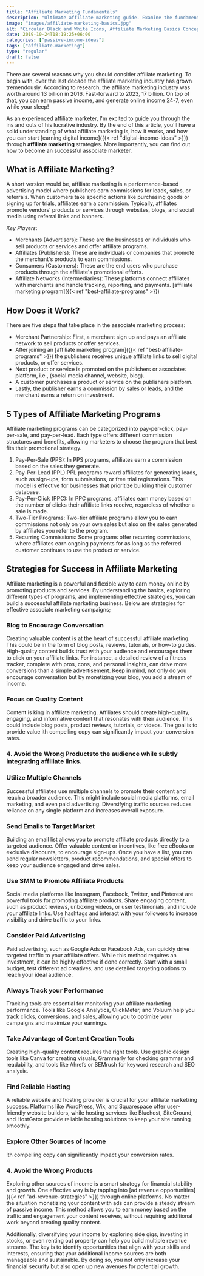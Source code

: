 ```yaml
---
title: "Affiliate Marketing Fundamentals"
description: "Ultimate affiliate marketing guide. Examine the fundamentals, process and how to get started."
image: "images/affiliate-marketing-basics.jpg"
alt: "Circular Black and White Icons, Affiliate Marketing Basics Concept."
date: 2019-10-24T18:19:25+06:00
categories: ["passive-income-ideas"]
tags: ["affiliate-marketing"]
type: "regular"
draft: false
---
```


There are several reasons why you should consider affiliate marketing. To begin with, over the last decade the affiliate marketing industry has grown tremendously. According to research, the affiliate marketing industry was worth around 13 billion in 2016. Fast-forward to 2023, 17 billion. On top of that, you can earn passive income, and generate online income 24-7, even while your sleep!

As an experienced affiliate marketer, I'm excited to guide you through the ins and outs of his lucrative industry. By the end of this article, you'll have a solid understanding of what affiliate marketing is, how it works, and how you can start [earning digital income]({{< ref "digital-income-ideas" >}}) through **affiliate marketing** strategies. More importantly, you can find out how to become an successful associate marketer.

## What is Affiliate Marketing?

A short version would be, affiliate marketing is a performance-based advertising model where publishers earn commissions for leads, sales, or referrals. When customers take specific actions like purchasing goods or signing up for trials, affiliates earn a commission. Typically, affiliates promote vendors’ products or services through websites, blogs, and social media using referral links and banners.

*Key Players*:

* Merchants (Advertisers): These are the businesses or individuals who sell products or services and offer affiliate programs.
* Affiliates (Publishers): These are individuals or companies that promote the merchant's products to earn commissions.
* Consumers (Customers): These are the end users who purchase products through the affiliate's promotional efforts.
* Affiliate Networks (Intermediaries): These platforms connect affiliates with merchants and handle tracking, reporting, and payments.
[affiliate marketing program]({{< ref "best-affiliate-programs" >}})
## How Does it Work?

There are five steps that take place in the associate marketing process:

* Merchant Partnership: First, a merchant sign up and pays an affiliate network to sell products or offer services.
* After joining an [affiliate marketing program]({{< ref "best-affiliate-programs" >}}) the publishers receives unique affiliate links to sell digital products, or offer services.
* Next product or service is promoted on the publishers or associates platform, i.e., (social media channel, website, blog).
* A customer purchases a product or service on the publishers platform.
* Lastly, the publisher earns a commission by sales or leads, and the merchant earns a return on investment.

## 5 Types of Affiliate Marketing Programs

Affiliate marketing programs can be categorized into pay-per-click, pay-per-sale, and pay-per-lead. Each type offers different commission structures and benefits, allowing marketers to choose the program that best fits their promotional strategy.

1. Pay-Per-Sale (PPS): In PPS programs, affiliates earn a commission based on the sales they generate.
2. Pay-Per-Lead (PPL):PPL programs reward affiliates for generating leads, such as sign-ups, form submissions, or free trial registrations. This model is effective for businesses that prioritize building their customer database.
3. Pay-Per-Click (PPC): In PPC programs, affiliates earn money based on the number of clicks their affiliate links receive, regardless of whether a sale is made.
4. Two-Tier Programs: Two-tier affiliate programs allow you to earn commissions not only on your own sales but also on the sales generated by affiliates you refer to the program.
5. Recurring Commissions: Some programs offer recurring commissions, where affiliates earn ongoing payments for as long as the referred customer continues to use the product or service.

## Strategies for Success in Affiliate Marketing

Affiliate marketing is a powerful and flexible way to earn money online by promoting products and services. By understanding the basics, exploring different types of programs, and implementing effective strategies, you can build a successful affiliate marketing business. Below are strategies for effective associate marketing campaigns;

### Blog to Encourage Conversation

Creating valuable content is at the heart of successful affiliate marketing. This could be in the form of blog posts, reviews, tutorials, or how-to guides. High-quality content builds trust with your audience and encourages them to click on your affiliate links. For instance, a detailed review of a fitness tracker, complete with pros, cons, and personal insights, can drive more conversions than a simple advertisement. Keep in mind, not only do you encourage conversation but by monetizing your blog, you add a stream of income.

### Focus on Quality Content

Content is king in affiliate marketing. Affiliates should create high-quality, engaging, and informative content that resonates with their audience. This could include blog posts, product reviews, tutorials, or videos. The goal is to provide value ith compelling copy can significantly impact your conversion rates.

### 4. Avoid the Wrong Productsto the audience while subtly integrating affiliate links.

### Utilize Multiple Channels

Successful affiliates use multiple channels to promote their content and reach a broader audience. This might include social media platforms, email marketing, and even paid advertising. Diversifying traffic sources reduces reliance on any single platform and increases overall exposure.

### Send Emails to Target Market

Building an email list allows you to promote affiliate products directly to a targeted audience. Offer valuable content or incentives, like free eBooks or exclusive discounts, to encourage sign-ups. Once you have a list, you can send regular newsletters, product recommendations, and special offers to keep your audience engaged and drive sales.

### Use SMM to Promote Affiliate Products

Social media platforms like Instagram, Facebook, Twitter, and Pinterest are powerful tools for promoting affiliate products. Share engaging content, such as product reviews, unboxing videos, or user testimonials, and include your affiliate links. Use hashtags and interact with your followers to increase visibility and drive traffic to your links.

### Consider Paid Advertising

Paid advertising, such as Google Ads or Facebook Ads, can quickly drive targeted traffic to your affiliate offers. While this method requires an investment, it can be highly effective if done correctly. Start with a small budget, test different ad creatives, and use detailed targeting options to reach your ideal audience.

### Always Track your Performance

Tracking tools are essential for monitoring your affiliate marketing performance. Tools like Google Analytics, ClickMeter, and Voluum help you track clicks, conversions, and sales, allowing you to optimize your campaigns and maximize your earnings.

### Take Advantage of Content Creation Tools

Creating high-quality content requires the right tools. Use graphic design tools like Canva for creating visuals, Grammarly for checking grammar and readability, and tools like Ahrefs or SEMrush for keyword research and SEO analysis.

### Find Reliable Hosting

A reliable website and hosting provider is crucial for your affiliate market/ing success. Platforms like WordPress, Wix, and Squarespace offer user-friendly website builders, while hosting services like Bluehost, SiteGround, and HostGator provide reliable hosting solutions to keep your site running smoothly.

### Explore Other Sources of Income
ith compelling copy can significantly impact your conversion rates.

### 4. Avoid the Wrong Products
Exploring other sources of income is a smart strategy for financial stability and growth. One effective way is by tapping into [ad revenue opportunities]({{< ref "ad-revenue-strategies" >}}) through online platforms. No matter the situation monetizing your content with ads can provide a steady stream of passive income. This method allows you to earn money based on the traffic and engagement your content receives, without requiring additional work beyond creating quality content.

Additionally, diversifying your income by exploring side gigs, investing in stocks, or even renting out property can help you build multiple revenue streams. The key is to identify opportunities that align with your skills and interests, ensuring that your additional income sources are both manageable and sustainable. By doing so, you not only increase your financial security but also open up new avenues for potential growth.
